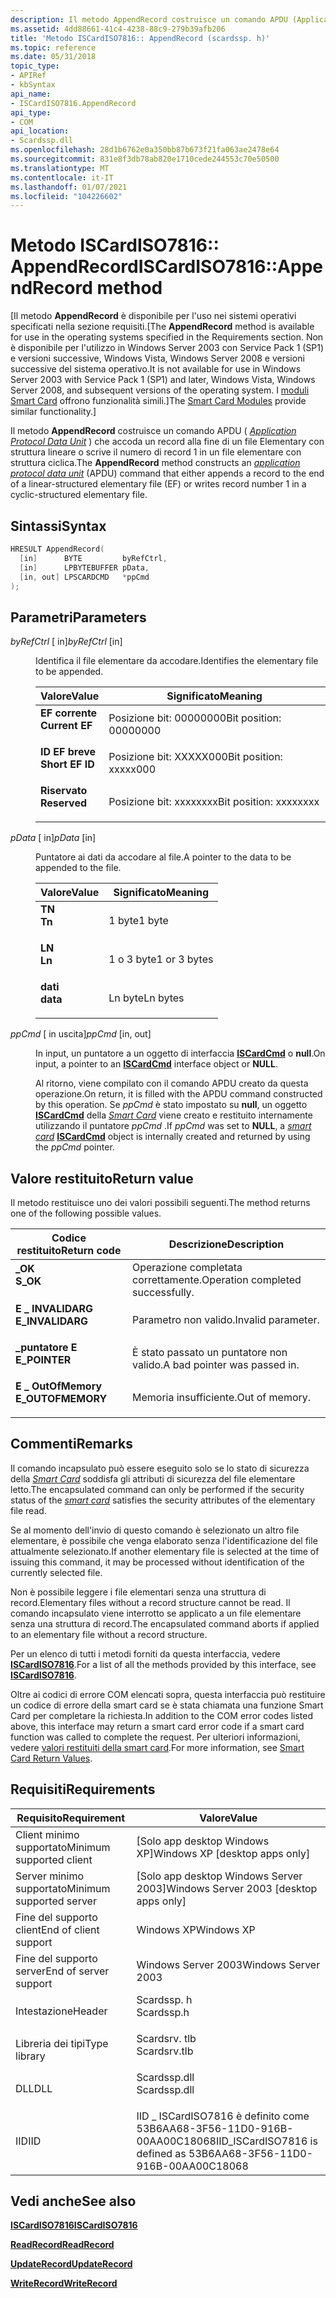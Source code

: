 ```yaml
---
description: Il metodo AppendRecord costruisce un comando APDU (Application Protocol Data Unit) che accoda un record alla fine di un file Elementary con struttura lineare o scrive il numero di record 1 in un file elementare con struttura ciclica.
ms.assetid: 4dd88661-41c4-4238-88c9-279b39afb206
title: 'Metodo ISCardISO7816:: AppendRecord (scardssp. h)'
ms.topic: reference
ms.date: 05/31/2018
topic_type:
- APIRef
- kbSyntax
api_name:
- ISCardISO7816.AppendRecord
api_type:
- COM
api_location:
- Scardssp.dll
ms.openlocfilehash: 28d1b6762e0a350bb87b673f21fa063ae2478e64
ms.sourcegitcommit: 831e8f3db78ab820e1710cede244553c70e50500
ms.translationtype: MT
ms.contentlocale: it-IT
ms.lasthandoff: 01/07/2021
ms.locfileid: "104226602"
---
```

# <a name="iscardiso7816appendrecord-method"></a><span data-ttu-id="74666-103">Metodo ISCardISO7816:: AppendRecord</span><span class="sxs-lookup"><span data-stu-id="74666-103">ISCardISO7816::AppendRecord method</span></span>

<span data-ttu-id="74666-104">\[Il metodo **AppendRecord** è disponibile per l'uso nei sistemi operativi specificati nella sezione requisiti.</span><span class="sxs-lookup"><span data-stu-id="74666-104">\[The **AppendRecord** method is available for use in the operating systems specified in the Requirements section.</span></span> <span data-ttu-id="74666-105">Non è disponibile per l'utilizzo in Windows Server 2003 con Service Pack 1 (SP1) e versioni successive, Windows Vista, Windows Server 2008 e versioni successive del sistema operativo.</span><span class="sxs-lookup"><span data-stu-id="74666-105">It is not available for use in Windows Server 2003 with Service Pack 1 (SP1) and later, Windows Vista, Windows Server 2008, and subsequent versions of the operating system.</span></span> <span data-ttu-id="74666-106">I [moduli Smart Card](/previous-versions/windows/desktop/secsmart/smart-card-modules) offrono funzionalità simili.\]</span><span class="sxs-lookup"><span data-stu-id="74666-106">The [Smart Card Modules](/previous-versions/windows/desktop/secsmart/smart-card-modules) provide similar functionality.\]</span></span>

<span data-ttu-id="74666-107">Il metodo **AppendRecord** costruisce un comando APDU ( [*Application Protocol Data Unit*](../secgloss/a-gly.md) ) che accoda un record alla fine di un file Elementary con struttura lineare o scrive il numero di record 1 in un file elementare con struttura ciclica.</span><span class="sxs-lookup"><span data-stu-id="74666-107">The **AppendRecord** method constructs an [*application protocol data unit*](../secgloss/a-gly.md) (APDU) command that either appends a record to the end of a linear-structured elementary file (EF) or writes record number 1 in a cyclic-structured elementary file.</span></span>

## <a name="syntax"></a><span data-ttu-id="74666-108">Sintassi</span><span class="sxs-lookup"><span data-stu-id="74666-108">Syntax</span></span>


```C++
HRESULT AppendRecord(
  [in]      BYTE         byRefCtrl,
  [in]      LPBYTEBUFFER pData,
  [in, out] LPSCARDCMD   *ppCmd
);
```



## <a name="parameters"></a><span data-ttu-id="74666-109">Parametri</span><span class="sxs-lookup"><span data-stu-id="74666-109">Parameters</span></span>

<dl> <dt>

<span data-ttu-id="74666-110">*byRefCtrl* \[ in\]</span><span class="sxs-lookup"><span data-stu-id="74666-110">*byRefCtrl* \[in\]</span></span>
</dt> <dd>

<span data-ttu-id="74666-111">Identifica il file elementare da accodare.</span><span class="sxs-lookup"><span data-stu-id="74666-111">Identifies the elementary file to be appended.</span></span>



| <span data-ttu-id="74666-112">Valore</span><span class="sxs-lookup"><span data-stu-id="74666-112">Value</span></span>                                                                                                                                                                                | <span data-ttu-id="74666-113">Significato</span><span class="sxs-lookup"><span data-stu-id="74666-113">Meaning</span></span>                           |
|--------------------------------------------------------------------------------------------------------------------------------------------------------------------------------------|-----------------------------------|
| <span id="Current_EF"></span><span id="current_ef"></span><span id="CURRENT_EF"></span><dl> <span data-ttu-id="74666-114"><dt>**EF corrente**</dt></span><span class="sxs-lookup"><span data-stu-id="74666-114"><dt>**Current EF**</dt></span></span> </dl>     | <span data-ttu-id="74666-115">Posizione bit: 00000000</span><span class="sxs-lookup"><span data-stu-id="74666-115">Bit position: 00000000</span></span><br/> |
| <span id="Short_EF_ID"></span><span id="short_ef_id"></span><span id="SHORT_EF_ID"></span><dl> <span data-ttu-id="74666-116"><dt>**ID EF breve**</dt></span><span class="sxs-lookup"><span data-stu-id="74666-116"><dt>**Short EF ID**</dt></span></span> </dl> | <span data-ttu-id="74666-117">Posizione bit: XXXXX000</span><span class="sxs-lookup"><span data-stu-id="74666-117">Bit position: xxxxx000</span></span><br/> |
| <span id="Reserved"></span><span id="reserved"></span><span id="RESERVED"></span><dl> <span data-ttu-id="74666-118"><dt>**Riservato**</dt></span><span class="sxs-lookup"><span data-stu-id="74666-118"><dt>**Reserved**</dt></span></span> </dl>             | <span data-ttu-id="74666-119">Posizione bit: xxxxxxxx</span><span class="sxs-lookup"><span data-stu-id="74666-119">Bit position: xxxxxxxx</span></span><br/> |



 

</dd> <dt>

<span data-ttu-id="74666-120">*pData* \[ in\]</span><span class="sxs-lookup"><span data-stu-id="74666-120">*pData* \[in\]</span></span>
</dt> <dd>

<span data-ttu-id="74666-121">Puntatore ai dati da accodare al file.</span><span class="sxs-lookup"><span data-stu-id="74666-121">A pointer to the data to be appended to the file.</span></span>



| <span data-ttu-id="74666-122">Valore</span><span class="sxs-lookup"><span data-stu-id="74666-122">Value</span></span>                                                                                                                                                | <span data-ttu-id="74666-123">Significato</span><span class="sxs-lookup"><span data-stu-id="74666-123">Meaning</span></span>                 |
|------------------------------------------------------------------------------------------------------------------------------------------------------|-------------------------|
| <span id="Tn"></span><span id="tn"></span><span id="TN"></span><dl> <span data-ttu-id="74666-124"><dt>**TN**</dt></span><span class="sxs-lookup"><span data-stu-id="74666-124"><dt>**Tn**</dt></span></span> </dl>     | <span data-ttu-id="74666-125">1 byte</span><span class="sxs-lookup"><span data-stu-id="74666-125">1 byte</span></span><br/>       |
| <span id="Ln_"></span><span id="ln_"></span><span id="LN_"></span><dl> <span data-ttu-id="74666-126"><dt>**LN**</dt></span><span class="sxs-lookup"><span data-stu-id="74666-126"><dt>**Ln** </dt></span></span> </dl> | <span data-ttu-id="74666-127">1 o 3 byte</span><span class="sxs-lookup"><span data-stu-id="74666-127">1 or 3 bytes</span></span><br/> |
| <span id="data"></span><span id="DATA"></span><dl> <span data-ttu-id="74666-128"><dt>**dati**</dt></span><span class="sxs-lookup"><span data-stu-id="74666-128"><dt>**data**</dt></span></span> </dl>                    | <span data-ttu-id="74666-129">Ln byte</span><span class="sxs-lookup"><span data-stu-id="74666-129">Ln bytes</span></span><br/>     |



 

</dd> <dt>

<span data-ttu-id="74666-130">*ppCmd* \[ in uscita\]</span><span class="sxs-lookup"><span data-stu-id="74666-130">*ppCmd* \[in, out\]</span></span>
</dt> <dd>

<span data-ttu-id="74666-131">In input, un puntatore a un oggetto di interfaccia [**ISCardCmd**](iscardcmd.md) o **null**.</span><span class="sxs-lookup"><span data-stu-id="74666-131">On input, a pointer to an [**ISCardCmd**](iscardcmd.md) interface object or **NULL**.</span></span>

<span data-ttu-id="74666-132">Al ritorno, viene compilato con il comando APDU creato da questa operazione.</span><span class="sxs-lookup"><span data-stu-id="74666-132">On return, it is filled with the APDU command constructed by this operation.</span></span> <span data-ttu-id="74666-133">Se *ppCmd* è stato impostato su **null**, un oggetto [**ISCardCmd**](iscardcmd.md) della [*Smart Card*](../secgloss/s-gly.md) viene creato e restituito internamente utilizzando il puntatore *ppCmd* .</span><span class="sxs-lookup"><span data-stu-id="74666-133">If *ppCmd* was set to **NULL**, a [*smart card*](../secgloss/s-gly.md) [**ISCardCmd**](iscardcmd.md) object is internally created and returned by using the *ppCmd* pointer.</span></span>

</dd> </dl>

## <a name="return-value"></a><span data-ttu-id="74666-134">Valore restituito</span><span class="sxs-lookup"><span data-stu-id="74666-134">Return value</span></span>

<span data-ttu-id="74666-135">Il metodo restituisce uno dei valori possibili seguenti.</span><span class="sxs-lookup"><span data-stu-id="74666-135">The method returns one of the following possible values.</span></span>



| <span data-ttu-id="74666-136">Codice restituito</span><span class="sxs-lookup"><span data-stu-id="74666-136">Return code</span></span>                                                                                   | <span data-ttu-id="74666-137">Descrizione</span><span class="sxs-lookup"><span data-stu-id="74666-137">Description</span></span>                                  |
|-----------------------------------------------------------------------------------------------|----------------------------------------------|
| <dl> <span data-ttu-id="74666-138"><dt>**\_OK**</dt></span><span class="sxs-lookup"><span data-stu-id="74666-138"><dt>**S\_OK**</dt></span></span> </dl>          | <span data-ttu-id="74666-139">Operazione completata correttamente.</span><span class="sxs-lookup"><span data-stu-id="74666-139">Operation completed successfully.</span></span><br/> |
| <dl> <span data-ttu-id="74666-140"><dt>**E \_ INVALIDARG**</dt></span><span class="sxs-lookup"><span data-stu-id="74666-140"><dt>**E\_INVALIDARG**</dt></span></span> </dl>  | <span data-ttu-id="74666-141">Parametro non valido.</span><span class="sxs-lookup"><span data-stu-id="74666-141">Invalid parameter.</span></span><br/>                |
| <dl> <span data-ttu-id="74666-142"><dt>**\_puntatore E**</dt></span><span class="sxs-lookup"><span data-stu-id="74666-142"><dt>**E\_POINTER**</dt></span></span> </dl>     | <span data-ttu-id="74666-143">È stato passato un puntatore non valido.</span><span class="sxs-lookup"><span data-stu-id="74666-143">A bad pointer was passed in.</span></span><br/>      |
| <dl> <span data-ttu-id="74666-144"><dt>**E \_ OutOfMemory**</dt></span><span class="sxs-lookup"><span data-stu-id="74666-144"><dt>**E\_OUTOFMEMORY**</dt></span></span> </dl> | <span data-ttu-id="74666-145">Memoria insufficiente.</span><span class="sxs-lookup"><span data-stu-id="74666-145">Out of memory.</span></span><br/>                    |



 

## <a name="remarks"></a><span data-ttu-id="74666-146">Commenti</span><span class="sxs-lookup"><span data-stu-id="74666-146">Remarks</span></span>

<span data-ttu-id="74666-147">Il comando incapsulato può essere eseguito solo se lo stato di sicurezza della [*Smart Card*](../secgloss/s-gly.md) soddisfa gli attributi di sicurezza del file elementare letto.</span><span class="sxs-lookup"><span data-stu-id="74666-147">The encapsulated command can only be performed if the security status of the [*smart card*](../secgloss/s-gly.md) satisfies the security attributes of the elementary file read.</span></span>

<span data-ttu-id="74666-148">Se al momento dell'invio di questo comando è selezionato un altro file elementare, è possibile che venga elaborato senza l'identificazione del file attualmente selezionato.</span><span class="sxs-lookup"><span data-stu-id="74666-148">If another elementary file is selected at the time of issuing this command, it may be processed without identification of the currently selected file.</span></span>

<span data-ttu-id="74666-149">Non è possibile leggere i file elementari senza una struttura di record.</span><span class="sxs-lookup"><span data-stu-id="74666-149">Elementary files without a record structure cannot be read.</span></span> <span data-ttu-id="74666-150">Il comando incapsulato viene interrotto se applicato a un file elementare senza una struttura di record.</span><span class="sxs-lookup"><span data-stu-id="74666-150">The encapsulated command aborts if applied to an elementary file without a record structure.</span></span>

<span data-ttu-id="74666-151">Per un elenco di tutti i metodi forniti da questa interfaccia, vedere [**ISCardISO7816**](iscardiso7816.md).</span><span class="sxs-lookup"><span data-stu-id="74666-151">For a list of all the methods provided by this interface, see [**ISCardISO7816**](iscardiso7816.md).</span></span>

<span data-ttu-id="74666-152">Oltre ai codici di errore COM elencati sopra, questa interfaccia può restituire un codice di errore della smart card se è stata chiamata una funzione Smart Card per completare la richiesta.</span><span class="sxs-lookup"><span data-stu-id="74666-152">In addition to the COM error codes listed above, this interface may return a smart card error code if a smart card function was called to complete the request.</span></span> <span data-ttu-id="74666-153">Per ulteriori informazioni, vedere [valori restituiti della smart card](authentication-return-values.md).</span><span class="sxs-lookup"><span data-stu-id="74666-153">For more information, see [Smart Card Return Values](authentication-return-values.md).</span></span>

## <a name="requirements"></a><span data-ttu-id="74666-154">Requisiti</span><span class="sxs-lookup"><span data-stu-id="74666-154">Requirements</span></span>



| <span data-ttu-id="74666-155">Requisito</span><span class="sxs-lookup"><span data-stu-id="74666-155">Requirement</span></span> | <span data-ttu-id="74666-156">Valore</span><span class="sxs-lookup"><span data-stu-id="74666-156">Value</span></span> |
|-------------------------------------|-----------------------------------------------------------------------------------------|
| <span data-ttu-id="74666-157">Client minimo supportato</span><span class="sxs-lookup"><span data-stu-id="74666-157">Minimum supported client</span></span><br/> | <span data-ttu-id="74666-158">\[Solo app desktop Windows XP\]</span><span class="sxs-lookup"><span data-stu-id="74666-158">Windows XP \[desktop apps only\]</span></span><br/>                                             |
| <span data-ttu-id="74666-159">Server minimo supportato</span><span class="sxs-lookup"><span data-stu-id="74666-159">Minimum supported server</span></span><br/> | <span data-ttu-id="74666-160">\[Solo app desktop Windows Server 2003\]</span><span class="sxs-lookup"><span data-stu-id="74666-160">Windows Server 2003 \[desktop apps only\]</span></span><br/>                                    |
| <span data-ttu-id="74666-161">Fine del supporto client</span><span class="sxs-lookup"><span data-stu-id="74666-161">End of client support</span></span><br/>    | <span data-ttu-id="74666-162">Windows XP</span><span class="sxs-lookup"><span data-stu-id="74666-162">Windows XP</span></span><br/>                                                                   |
| <span data-ttu-id="74666-163">Fine del supporto server</span><span class="sxs-lookup"><span data-stu-id="74666-163">End of server support</span></span><br/>    | <span data-ttu-id="74666-164">Windows Server 2003</span><span class="sxs-lookup"><span data-stu-id="74666-164">Windows Server 2003</span></span><br/>                                                          |
| <span data-ttu-id="74666-165">Intestazione</span><span class="sxs-lookup"><span data-stu-id="74666-165">Header</span></span><br/>                   | <dl> <span data-ttu-id="74666-166"><dt>Scardssp. h</dt></span><span class="sxs-lookup"><span data-stu-id="74666-166"><dt>Scardssp.h</dt></span></span> </dl>   |
| <span data-ttu-id="74666-167">Libreria dei tipi</span><span class="sxs-lookup"><span data-stu-id="74666-167">Type library</span></span><br/>             | <dl> <span data-ttu-id="74666-168"><dt>Scardsrv. tlb</dt></span><span class="sxs-lookup"><span data-stu-id="74666-168"><dt>Scardsrv.tlb</dt></span></span> </dl> |
| <span data-ttu-id="74666-169">DLL</span><span class="sxs-lookup"><span data-stu-id="74666-169">DLL</span></span><br/>                      | <dl> <span data-ttu-id="74666-170"><dt>Scardssp.dll</dt></span><span class="sxs-lookup"><span data-stu-id="74666-170"><dt>Scardssp.dll</dt></span></span> </dl> |
| <span data-ttu-id="74666-171">IID</span><span class="sxs-lookup"><span data-stu-id="74666-171">IID</span></span><br/>                      | <span data-ttu-id="74666-172">IID \_ ISCardISO7816 è definito come 53B6AA68-3F56-11D0-916B-00AA00C18068</span><span class="sxs-lookup"><span data-stu-id="74666-172">IID\_ISCardISO7816 is defined as 53B6AA68-3F56-11D0-916B-00AA00C18068</span></span><br/>        |



## <a name="see-also"></a><span data-ttu-id="74666-173">Vedi anche</span><span class="sxs-lookup"><span data-stu-id="74666-173">See also</span></span>

<dl> <dt>

[<span data-ttu-id="74666-174">**ISCardISO7816**</span><span class="sxs-lookup"><span data-stu-id="74666-174">**ISCardISO7816**</span></span>](iscardiso7816.md)
</dt> <dt>

[<span data-ttu-id="74666-175">**ReadRecord**</span><span class="sxs-lookup"><span data-stu-id="74666-175">**ReadRecord**</span></span>](iscardiso7816-readrecord.md)
</dt> <dt>

[<span data-ttu-id="74666-176">**UpdateRecord**</span><span class="sxs-lookup"><span data-stu-id="74666-176">**UpdateRecord**</span></span>](iscardiso7816-updaterecord.md)
</dt> <dt>

[<span data-ttu-id="74666-177">**WriteRecord**</span><span class="sxs-lookup"><span data-stu-id="74666-177">**WriteRecord**</span></span>](iscardiso7816-writerecord.md)
</dt> </dl>

 

 
